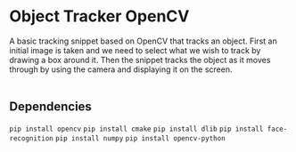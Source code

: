 <H1> Object Tracker OpenCV</H1>
A basic tracking snippet based on OpenCV that tracks an object.
First an initial image is taken and we need to select what we wish to track by drawing a box around it.
Then the snippet tracks the object as it moves through by using the camera and displaying it on the screen.
<br></br>


<h2>Dependencies </h2>

`pip install opencv`
`pip install cmake`
`pip install dlib`
`pip install face-recognition`
`pip install numpy`
`pip install opencv-python`
